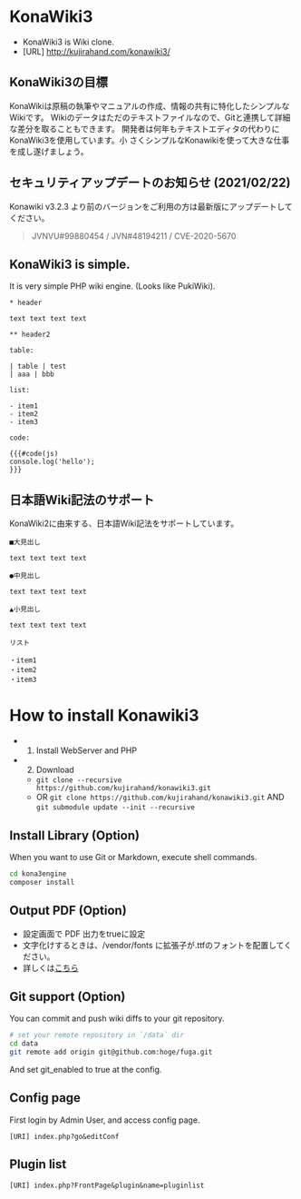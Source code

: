 # KonaWiki3

 - KonaWiki3 is Wiki clone.
 - [URL] http://kujirahand.com/konawiki3/

## KonaWiki3の目標

KonaWikiは原稿の執筆やマニュアルの作成、情報の共有に特化したシンプルなWikiです。
Wikiのデータはただのテキストファイルなので、Gitと連携して詳細な差分を取ることもできます。
開発者は何年もテキストエディタの代わりにKonaWiki3を使用しています。小
さくシンプルなKonawikiを使って大きな仕事を成し遂げましょう。

## セキュリティアップデートのお知らせ (2021/02/22)

Konawiki v3.2.3 より前のバージョンをご利用の方は最新版にアップデートしてください。
> JVNVU#99880454 / JVN#48194211 / CVE-2020-5670

## KonaWiki3 is simple.

It is very simple PHP wiki engine. (Looks like PukiWiki).

```
* header

text text text text

** header2

table:

| table | test
| aaa | bbb

list:

- item1
- item2
- item3

code:

{{{#code(js)
console.log('hello');
}}}
```

## 日本語Wiki記法のサポート

KonaWiki2に由来する、日本語Wiki記法をサポートしています。

```
■大見出し

text text text text

●中見出し

text text text text

▲小見出し

text text text text

リスト

・item1
・item2
・item3
```

# How to install Konawiki3

- 1. Install WebServer and PHP
- 2. Download
  - `git clone --recursive https://github.com/kujirahand/konawiki3.git`
  - OR `git clone https://github.com/kujirahand/konawiki3.git` AND `git submodule update --init --recursive`

## Install Library (Option)

When you want to use Git or Markdown, execute shell commands.

```sh
cd kona3engine
composer install
```

## Output PDF (Option)

 - 設定画面で PDF 出力をtrueに設定
 - 文字化けするときは、/vendor/fonts に拡張子が.ttfのフォントを配置してください。
 - 詳しくは[こちら](https://kujirahand.com/konawiki3/index.php?PDF%E5%87%BA%E5%8A%9B%E6%A9%9F%E8%83%BD)

## Git support (Option)

You can commit and push wiki diffs to your git repository.

```sh
# set your remote repository in `/data` dir
cd data
git remote add origin git@github.com:hoge/fuga.git
```

And set git_enabled to true at the config.

## Config page

First login by Admin User, and access config page.

```
[URI] index.php?go&editConf
```

## Plugin list

```
[URI] index.php?FrontPage&plugin&name=pluginlist
```
